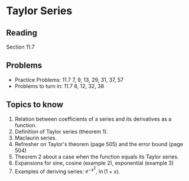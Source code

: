 # Taylor Series

## Reading

Section 11.7

## Problems

- Practice Problems: 11.7 7, 9, 13, 29, 31, 37, 57
- Problems to turn in: 11.7 8, 12, 32, 38

## Topics to know

1. Relation between coefficients of a series and its derivatives as a function.
2. Definition of Taylor series (theorem 1).
3. Maclaurin series.
4. Refresher on Taylor's theorem (page 505) and the error bound (page 504)
4. Theorem 2 about a case when the function equals its Taylor series.
5. Expansions for sine, cosine (example 2), exponential (example 3)
6. Examples of deriving series: $e^{-x^2}$, $\ln(1+x)$.

